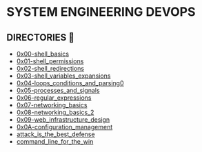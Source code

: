 SYSTEM ENGINEERING DEVOPS
==========================

## DIRECTORIES :file_folder:

* [0x00-shell_basics](0x00-shell_basics)
* [0x01-shell_permissions](0x01-shell_permissions)
* [0x02-shell_redirections](0x02-shell_redirections)
* [0x03-shell_variables_expansions](0x03-shell_variables_expansions)
* [0x04-loops_conditions_and_parsing0](x04-loops_conditions_and_parsing)
* [0x05-processes_and_signals](0x05-processes_and_signals)
* [0x06-regular_expressions](0x06-regular_expressions)
* [0x07-networking_basics](0x07-networking_basics)
* [0x08-networking_basics_2](0x08-networking_basics_2)
* [0x09-web_infrastructure_design](0x09-web_infrastructure_design)
* [0x0A-configuration_management](0x0A-configuration_management)
* [attack_is_the_best_defense](attack_is_the_best_defense)
* [command_line_for_the_win](command_line_for_the_win)
